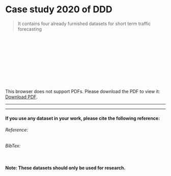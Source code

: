 # Case study 2020 of DDD

> It contains four already furnished datasets for short term traffic forecasting


<object data="https://github.com/erasperiko/CaseStudy2020/blob/master/expsetup.pdf" type="application/pdf" width="700px" height="700px">
    <embed src="https://github.com/erasperiko/CaseStudy2020/blob/master/expsetup.pdf">
        <p>This browser does not support PDFs. Please download the PDF to view it: <a href="https://github.com/erasperiko/CaseStudy2020/blob/master/expsetup.pdf">Download PDF</a>.</p>
    </embed>
</object>



---

---
#### If you use any dataset in your work, please cite the following reference:
###### Reference:

###### BibTex:
```

```
#### Note: These datasets should only be used for research.
